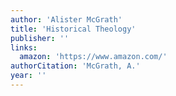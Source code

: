 ```yaml
---
author: 'Alister McGrath'
title: 'Historical Theology'
publisher: ''
links:
  amazon: 'https://www.amazon.com/'
authorCitation: 'McGrath, A.'
year: ''
---
```

